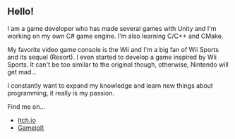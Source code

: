 ## Hello!

I am a game developer who has made several games with Unity and I'm working on my own C# game engine. I'm also learning C/C++ and CMake.

My favorite video game console is the Wii and I'm a big fan of Wii Sports and its sequel (Resort). I even started to develop a game inspired by Wii Sports. It can't be too similar to the original though, otherwise, Nintendo will get mad...

I constantly want to expand my knowledge and learn new things about programming, it really is my passion.

Find me on...
* [Itch.io](https://pangords.itch.io/)
* [Gamejolt](https://gamejolt.com/@Pangords)
